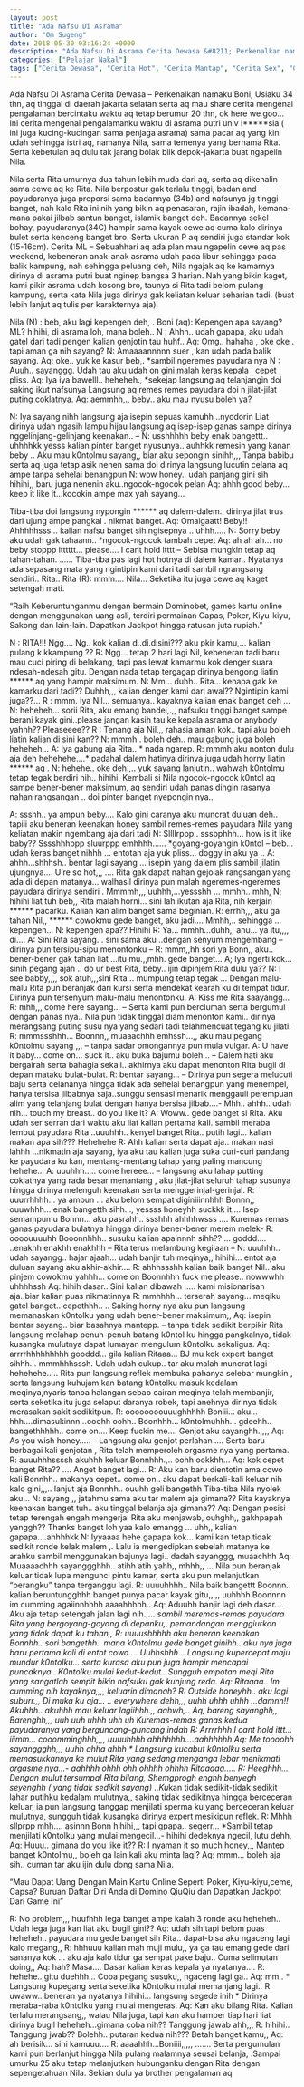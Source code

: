 ```yaml
---
layout: post
title: "Ada Nafsu Di Asrama"
author: "Om Sugeng"
date: 2018-05-30 03:16:24 +0000
description: "Ada Nafsu Di Asrama Cerita Dewasa &#8211; Perkenalkan namaku Boni, Usiaku 34 thn, aq tinggal di daerah jakarta selatan serta aq mau share cerita mengenai pengalaman bercintaku waktu aq tetap berumur 2..."
categories: ["Pelajar Nakal"]
tags: ["Cerita Dewasa", "Cerita Hot", "Cerita Mantap", "Cerita Sex", "Cinta Hanya Nafsu", "Cinta Terlarang"]
---
```


Ada Nafsu Di Asrama
Cerita Dewasa &#8211; Perkenalkan namaku Boni, Usiaku 34 thn, aq tinggal di daerah jakarta selatan serta aq mau share cerita mengenai pengalaman bercintaku waktu aq tetap berumur 20 thn, ok here we goo…
Ini cerita mengenai pengalamanku waktu di asrama putri univ I*****sia ( ini juga kucing-kucingan sama penjaga asrama) sama pacar aq yang kini udah sehingga istri aq, namanya Nila, sama temenya yang bernama Rita. Serta kebetulan aq dulu tak jarang bolak blik depok-jakarta buat ngapelin Nila.

Nila serta Rita umurnya dua tahun lebih muda dari aq, serta aq dikenalin sama cewe aq ke Rita. Nila berpostur gak terlalu tinggi, badan and payudaranya juga proporsi sama badannya (34b) and nafsunya jg tinggi banget, nah kalo Rita ini nih yang bikin aq penasaran, rajin ibadah, kemana-mana pakai jilbab santun banget, islamik banget deh. Badannya sekel bohay, payudaranya(34C) hampir sama kayak cewe aq cuma kalo dirinya bulet serta kenceng banget bro. Serta ukuran P aq sendiri juga standar kok (15-16cm).
Cerita ML – Sebuahhari aq ada plan mau ngapelin cewe aq pas weekend, kebeneran anak-anak asrama udah pada libur sehingga pada balik kampung, nah sehingga peluang deh, Nila ngajak aq ke kamarnya dirinya di asrama putri buat nginep bangsa 3 harian. Nah yang bikin kaget, kami pikir asrama udah kosong bro, taunya si Rita tadi belom pulang kampung, serta kata Nila juga dirinya gak keliatan keluar seharian tadi. (buat lebih lanjut aq tulis per karakternya aja).

Nila (N) : beb, aku lagi kepengen deh, .
Boni (aq): Kepengen apa sayang? ML? hihihi, di asrama loh, mana boleh..
N : Ahhh.. udah gapapa, aku udah gatel dari tadi pengen kalian genjotin tau huhf..
Aq: Omg.. hahaha , oke oke . tapi aman ga nih sayang?
N: Amaaaannnnn suer , kan udah pada balik sayang.
Aq: oke.. yuk ke kasur beb,. *sambil ngeremes payudara nya
N : Auuh.. sayanggg. Udah tau aku udah on gini malah keras kepala . cepet pliss.
Aq: Iya iya bawelll.. heheheh., *sekejap langsung aq telanjangin doi saking ikut nafsunya
Langsung aq remes remes payudara doi n jilat-jilat puting coklatnya.
Aq: aemmhh,., beby.. aku mau nyusu boleh ya?

N: Iya sayang nihh langsung aja isepin sepuas kamuhh ..nyodorin
Liat dirinya udah ngasih lampu hijau langsung aq isep-isep ganas sampe dirinya nggelinjang-gelinjang keenakan.. –
N: usshhhhh beby enak bangettt.. uhhhhkk yesss kalian pinter banget nyusunya.. auhhkk remesin yang kanan beby .. Aku mau k0ntolmu sayang,, biar aku sepongin sinihh,,,
Tanpa babibu serta aq juga tetap asik nenen sama doi dirinya langsung lucutin celana aq ampe tanpa sehelai benangpun
N: wow honey.. udah panjang gini sih hihihi,, baru juga nenenin aku..ngocok-ngocok pelan
Aq: ahhh good beby… keep it like it…kocokin ampe max yah sayang…

Tiba-tiba doi langsung nypongin ****** aq dalem-dalem.. dirinya jilat trus dari ujung ampe pangkal . nikmat banget.
Aq: Omaigaatt! Beby!! Ahhhhhsss… kalian nafsu banget sih ngisepnya .. uhhh…..
N: Sorry beby aku udah gak tahaann.. *ngocok-ngocok tambah cepet
Aq: ah ah ah… no beby stoppp itttttt… please…. I cant hold itttt – Sebisa mungkin tetap aq tahan-tahan.
…… Tiba-tiba pas lagi hot hotnya di dalem kamar.. Nyatanya ada sepasang mata yang ngintipin kami dari tadi sambil ngrangsang sendiri.. Rita..
Rita (R): mmm…. Nila…
Seketika itu juga cewe aq kaget setengah mati.

“Raih Keberuntunganmu dengan bermain Dominobet, games kartu online dengan menggunakan uang asli, terdiri permainan Capas, Poker, Kiyu-kiyu, Sakong dan lain-lain. Dapatkan Jackpot hingga ratusan juta rupiah.”

N : RITA!!! Ngg…. Ng.. kok kalian d..di.disini??? aku pkir kamu,… kalian pulang k.kkampung ??
R: Ngg… tetap 2 hari lagi Nil, kebeneran tadi baru mau cuci piring di belakang, tapi pas lewat kamarmu kok denger suara ndesah-ndesah gitu. Dengan nada tetap tergagap dirinya bengong liatin ****** aq yang hampir maksimum.
N: Mm… duhh.. Rita… kenapa gak ke kamarku dari tadi?? Duhhh,,, kalian denger kami dari awal?? Ngintipin kami juga??…
R : mmm. Iya Nil… semuanya.. kayaknya kalian enak banget deh …
N: heheheh… sorii Rita, aku emang bandel,.,, nafsuku tinggi banget sampe berani kayak gini..please jangan kasih tau ke kepala asrama or anybody yahhh?? Pleaseeee??
R : Tenang aja Nil,,, rahasia aman kok.. tapi aku boleh liatin kalian di sini kan??
N: mmmh.. boleh deh.. mau gabung juga boleh heheheh…
A: Iya gabung aja Rita.. * nada ngarep.
R: mmmh aku nonton dulu aja deh hehehehe….* padahal dalem hatinya dirinya juga udah horny liatin ****** aq .
N: hehehe.. oke deh.,.. yuk sayang lanjutin.. wahwah k0ntolmu tetap tegak berdiri nih.. hihihi.
Kembali si Nila ngocok-ngocok k0ntol aq sampe bener-bener maksimum, aq sendiri udah panas dingin rasanya nahan rangsangan .. doi pinter banget nyepongin nya..

A: ssshh.. ya ampun beby…. Kalo gini caranya aku muncrat duluan deh.. tapiii aku beneran keenakan honey sambil remes-remes payudara Nila yang keliatan makin ngembang aja dari tadi
N: Sllllrppp.. ssspphhh… how is it like baby?? Sssshhhppp sluurppp emhhhh…… *goyang-goyangin k0ntol – beb… udah keras banget nihhh … entotan aja yuk pliss… doggy in aku ya ..
A: ahhh…shhhsh.. bentar lagi sayang … isepin yang dalem plis sambil jilatin ujungnya…. U’re so hot,,,
…. Rita gak dapat nahan gejolak rangsangan yang ada di depan matanya… walhasil dirinya pun malah ngeremes-ngeremes payudara dirinya sendiri . Mmmmh,,, uuhhh,…yessshh … mmhh.. mhh,
N; hihihi liat tuh beb,, Rita malah horni… sini lah ikutan aja Rita, nih kerjain ****** pacarku. Kalian kan alim banget sama beginian.
R: errhh,,, aku ga tahan Nil,, ****** cowokmu gede banget, aku jadi…. Mmhh,.. sehingga … kepengen…
N: kepengen apa?? Hihihi
R: Ya… mmhh…duhh,, anu… ya itu,,,, di….
A: Sini Rita sayang… sini sama aku ..dengan senyum mengembang – dirinya pun tersipu-sipu menontonku –
R: mmm,,hh sori ya Bonn,, aku.. bener-bener gak tahan liat …itu mu.,,mhh. gede banget…
A; Iya ngerti kok… sinih pegang ajah .. do ur best Rita, beby.. ijin dipinjem Rita dulu ya??
N: I see babby,,,, sok atuh,,,sini Rita .. mumpung tetap tegak
… Dengan malu-malu Rita pun beranjak dari kursi serta mendekat kearah ku di tempat tidur. Dirinya pun tersenyum malu-malu menontonku.
A: Kiss me Rita saayangg…
R: mhh,,, come here sayang…
– Serta kami pun berciuman serta bergumul dengan panas nya.. Nila pun tidak tinggal diam menonton kami.. dirinya merangsang puting susu nya yang sedari tadi telahmencuat tegang ku jilati.
R: mmmssshhh… Boonnn,, muaaachhh emhssh…,, aku mau pegang k0ntolmu sayang ,,, – tanpa sadar omongannya pun mula vulgar.
A: U have it baby… come on… suck it.. aku buka bajumu boleh… – Dalem hati aku bergairah serta bahagia sekali.. akhirnya aku dapat menonton Rita bugil di depan mataku bulat-bulat.
R: bentar sayang… – Dirinya pun segera melucuti baju serta celananya hingga tidak ada sehelai benangpun yang menempel, hanya tersisa jilbabnya saja..sunggu sensasi menarik menggauli perempuan alim yang telanjang bulat dengan hanya bersisa jilbab….- Mhh.. ahhh.. udah nih… touch my breast.. do you like it?
A: Woww.. gede banget si Rita. Aku udah ser serran dari waktu aku liat kalian pertama kali. sambil meraba lembut payudara Rita ..uuuhhh.. kenyel banget Rita.. putih lagi… kalian makan apa sih??? Hehehehe
R: Ahh kalian serta dapat aja.. makan nasi lahhh …nikmatin aja sayang, iya aku tau kalian juga suka curi-curi pandang ke payudara ku kan, mentang-mentang tahap yang paling mancung hehehe…
A: uuuhhh….. come hereee… – langsung aku lahap putting coklatnya yang rada besar menantang , aku jilat-jilat seluruh tahap susunya hingga dirinya melenguh keenakan serta menggerinjal-gerinjal.
R: uuurrhhhh… ya ampun … aku belom sempat diginiiinnhhh Bonnn,, ouuwhhh… enak bangetth sihh…, yessss honeyhh suckkk it…. Isep semampumu Bonnn… aku pasrahh.. ssshhh ahhhhwsss
…. Kuremas remas ganas payudara bulatnya hingga dirinya bener-bener merem melek-
R: oooouuuuhh Booonnhhh.. susuku kalian apainnnh sihh?? … goddd…. ..enakhh enakhh enakhhh – Rita terus melambung kegilaan –
N: uuuhhh.. udah sayangg.. hajar ajaah… udah banjir tuh meqinya,, hihihi… entot aja duluan sayang aku akhir-akhir….
R: ahhhssshh kalian baik banget Nil.. aku pinjem cowokmu yahhh… come on Boonnhhh fuck me please.. nowwwhh uhhhhssh
Aq: hihih dasar.. Sini kalian dibawah ..… kami misionarisan aja..biar kalian puas nikmatinnya
R: mmhhhh… terserah sayang… meqiku gatel banget.. cepethhh..
.. Saking horny nya aku pun langsung memanaskan k0ntolku yang udah bener-bener maksimum,,
Aq: isepin bentar sayang.. biar basahnya mantepp. – tanpa tidak sedikit berpikir Rita langsung melahap penuh-penuh batang k0ntol ku hingga pangkalnya, tidak kusangka mulutnya dapat lumayan mengulum k0ntolku sekaligus.
Aq: arrrrhhhhhhhhh gooddd… gila kalian Ritaaa… BJ mu kok expert banget sihhh… mmmhhhsssh. Udah udah cukup.. tar aku malah muncrat lagi hehehehe..
.. Rita pun langsung reflek membuka pahanya selebar mungkin , serta langsung kuhujam kan batang k0ntolku masuk kedalam meqinya,nyaris tanpa halangan sebab cairan meqinya telah membanjir, serta seketika itu juga selaput daranya robek, tapi anehnya dirinya tidak merasakan sakit sedikitpun.
R: oooooooouuughhhhh Boniii… aku… hhh….dimasukinnn…ooohh oohh.. Boonhhh… k0ntolmuhhh… gdeehh.. bangethhhhh.. come on…. Keep fuckin me…. Genjot aku sayanghh.,,,,
Aq: As you wish honey….. – Langsung aku genjot perlahan …. Serta baru berbagai kali genjotan , Rita telah memperoleh orgasme nya yang pertama.
R: auuuhhhssssh akuhhh keluar Bonnhhh.,.. oohh ookkhh…
Aq: kok cepet banget Rita?? …. Anget banget lagi…
R: Aku kan baru dientotin ama cowo kali Bonnhh.. makanya cepet.. come on.. aku dapat berkali-kali keluar nih kalo gini,,,.. lanjut aja Bonnhh.. ouuhh geli bangethh
Tiba-tiba Nila nyolek aku…
N: sayang ,, jatahmu sama aku tar malem aja gimana?? Rita kayaknya keenakan banget tuh.. aku tinggal belanja aja gimana??
Aq: Dengan posisi tetap terengah engah mengerjai Rita aku menjawab, ouhghh,, gakhpapah yanggh?? Thanks banget loh yaa kalo emangg … uhh,, kalian gapapa….ahhhhkk
N: Iyyaaaa hehe gapapa kok… kami kan tetap tidak sedikit ronde kelak malem ,. Lalu ia mengedipkan sebelah matanya ke arahku sambil menggunakan bajunya lagi.. dadah sayanggg, muaachhh
Aq: Muaaaachhh sayanggghhh.. atihh atih yahh,, mhhh,,
… Nila pun beranjak keluar tidak lupa mengunci pintu kamar, serta aku pun melanjutkan “perangku” tanpa terganggu lagi.
R: uuuuhhhh.. Nila baik bangettt Boonnn.. kalian beruntungghhh banget punya pacar kayak gitu,,,,, uuhhhh Boonnnn im cumming agaiinnhhhh aaaahhhhh..
Aq: Aduuhh banjir lagi deh dasar…. Aku aja tetap setengah jalan lagi nih.,… *sambil meremas-remas payudara Rita yang bergoyang-goyang di depanku,, pemandangan menggiurkan yang tidak dapat ku tahan,,
R: uuuushhhhh aku beneran keenakan Bonnhh.. sori bangethh.. mana k0ntolmu gede banget ginihh.. aku nya juga baru pertama kali di entot cowo…. Uuhhshhh
.. Langsung kupercepat maju mundur k0ntolku… serta kurasa aku pun juga hampir mencapai puncaknya.. K0ntolku mulai kedut-kedut.. Sungguh empotan meqi Rita yang sangatlah sempit bikin nafsuku gak kunjung reda.
Aq: Ritaaaa.. Im cumming nih kayaknya,,,, keluarin dimanah?
R: Outside honeyhh.. aku lagi suburr.,, Di muka ku aja… .. everywhere dehh,,, uuhh uhhh uhhh …damnn!! Akuhhh.. akuhhh mau keluar lagiihhh.,, aahwh,..
Aq; bareng sayanghh,, Barenghh,,, uuh uuh uhhh uhh uh *Kuremas-remas ganas kedua payudaranya yang berguncang-guncang indah
R: Arrrrhhh I cant hold ittt… iiimm… cooomminghhh,,,, uuuuhhhh ahhhhhhh….aahhhhhh
Aq: Me toooohh sayanggghh,,, uuhh ahha ahhh * Langsung kucabut k0ntolku serta memasukkannya ke mulut Rita yang sedang menganga lebar menikmati orgasme nya…- aahhhh ohhh ohh ohhhh ohhhh Ritaaaaa…..
R: Heeghhh…Dengan mulut tersumpal Rita bilang, Shemgprogh enghh benyegh seyenghh (* yang tidak sedikit sayang)
..Ku*kan tidak sedikit-tidak sedikit lahar putihku kedalam mulutnya,, saking tidak sedikitnya hingga berceceran keluar, ia pun langsung tanggap menjilati sperma ku yang berceceran keluar mulutnya, sungguh tidak kusangka dirinya expert mesikipun reflek.
R: Mhhh sllprpp mhh…. asinnn Bonn hihihi,,, tapi gpapa.. segerr… *Sambil tetap menjilati k0ntolku yang mulai mengecil…- hihihi dedeknya ngecil, lutu dehh,
Aq: Huuu.. gimana do you like it??
R: I nyaman it so much honey,,, Mantep banget k0ntolmu,, boleh ga lain kali aku minta lagi?
Aq: mmm… boleh aja sih.. cuman tar aku ijin dulu dong sama Nila.

&#8220;Mau Dapat Uang Dengan Main Kartu Online Seperti Poker, Kiyu-kiyu,ceme, Capsa? Buruan Daftar Diri Anda di Domino QiuQiu dan Dapatkan Jackpot Dari Game Ini&#8221;

R: No problem,,, huufhhh lega banget ampe kalah 3 ronde aku heheheh.. Udah lega juga kan liat aku bugil gini??
Aq: udah sih tapi belom puas heheheh.. payudara mu gede banget sih Rita.. dapat-bisa aku ngaceng lagi kalo megang,,
R: hhhuuu kalian mah muji mulu,, ya ga tau emang gede dari sananya kok … aku aja kalo tidur ga sempat pake baju.. Cuma selimutan doing,,
Aq: hah? Masa…. Dasar kalian keras kepala ya nyatanya….
R: hehehe.. gitu duehhh… Coba pegang susuku,, ngaceng lagi ga..
Aq: mm.. * Langsung kupegang serta seketika k0ntolku mulai memanjang lagi..
R: uwaww.. beneran ya nyatanya hihihi… langsung segede inih * Dirinya meraba-raba k0ntolku yang mulai mengeras.
Aq: Kan aku bilang Rita. Kalian terlalu merangsang,, walau Nila juga, tapi kan aku hamper tiap hari liat dirinya bugil heheheh…gimana coba nih?? Tanggung jawab ahh,,,
R: hihihi.. Tanggung jwab?? Bolehh.. putaran kedua nih??? Betah banget kamu,,
Aq: ah berisik… sini kamuuu….
R: aaaahhh…Boniiii,,,,,
……. Serta pergumulan kami pun berlanjut hingga Nila pulang malamnya seusai belanja, .Sampai umurku 25 aku tetap melanjutkan hubunganku dengan Rita dengan sepengetahuan Nila. Sekian dulu ya brother pengalaman aq
